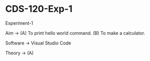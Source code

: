 # CDS-120-Exp-1

Experiment-1  

Aim -> (A) To print hello world command. 
          (B) To make a calculator. 

Software -> Visual Studio Code 

Theory -> (A) 
